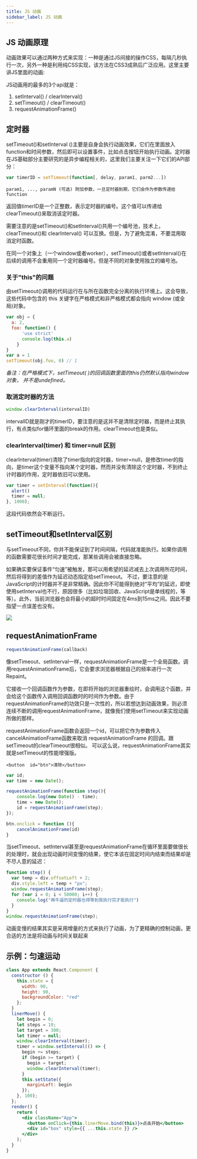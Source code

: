 ```yaml
---
title: JS 动画
sidebar_label: JS 动画
---
```


## JS 动画原理

动画效果可以通过两种方式来实现：一种是通过JS间接的操作CSS，每隔几秒执行一次，另外一种是利用纯CSS实现，该方法在CSS3成熟后广泛应用。这里主要讲JS里面的动画:

JS动画用的最多的3个api就是：

1. setInterval() / clearInterval()
2. setTimeout() / clearTimeout()
3. requestAnimationFrame()

## 定时器

setTimeout()和setInterval ()主要是自身会执行动画效果，它们在里面放入function和时间参数，然后即可以设置事件，比如点击按钮开始执行动画。定时器在JS基础部分主要研究的是异步编程相关的，这里我们主要关注一下它们的API部分：

```js
var timerID = setTimeout(function[, delay, param1, parm2...])
```

`param1, ..., paramN (可选)
附加参数，一旦定时器到期，它们会作为参数传递给function`

返回值timerID是一个正整数，表示定时器的编号。这个值可以传递给clearTimeout()来取消该定时器。

需要注意的是setTimeout()和setInterval()共用一个编号池，技术上，clearTimeout()和 clearInterval() 可以互换。但是，为了避免混淆，不要混用取消定时函数。

在同一个对象上（一个window或者worker），setTimeout()或者setInterval()在后续的调用不会重用同一个定时器编号。但是不同的对象使用独立的编号池。

### 关于"this"的问题

由setTimeout()调用的代码运行在与所在函数完全分离的执行环境上。这会导致，这些代码中包含的 this 关键字在严格模式和非严格模式都会指向 window (或全局)对象。

```js
var obj = {
  a: 2,
  foo: function() {
      'use strict'
      console.log(this.a)
    }
}
var a = 1
setTimeout(obj.foo, 0) // 1
```

*备注：在严格模式下，setTimeout( )的回调函数里面的this仍然默认指向window对象， 并不是undefined。*

### 取消定时器的方法

```js
window.clearInterval(intervalID)
```

intervalID就是刚才的timerID，要注意的是这并不是清除定时器，而是终止其执行，有点类似for循环里面的break的作用。clearTimeout也是类似。

### clearInterval(timer) 和 timer=null 区别

clearInterval(timer)清除了timer指向的定时器，timer=null，是修改timer的指向，是timer这个变量不指向某个定时器，然而并没有清除这个定时器，不到终止计时器的作用，定时器依旧可以使用。

```js
var timer = setInterval(function(){
  alert()
  timer = null;
}, 1000);
```

这段代码依然会不断运行。

## setTimeout和setInterval区别
与setTimeout不同，你并不能保证到了时间间隔，代码就准能执行。如果你调用的函数需要花很长时间才能完成，那某些调用会被直接忽略。

如果确实要保证事件“匀速”被触发，那可以用希望的延迟减去上次调用所花时间，然后将得到的差值作为延迟动态指定给setTimeout。 不过，要注意的是JavaScript的计时器并不是非常精确。因此你不可能得到绝对“平均”的延迟，即使使用setInterval也不行，原因很多（比如垃圾回收、JavaScript是单线程的，等等）。此外，当前浏览器也会将最小的超时时间固定在4ms到15ms之间。因此不要指望一点误差也没有。

![](https://cosmos-x.oss-cn-hangzhou.aliyuncs.com/hm3Yaq.png)

## requestAnimationFrame

```js
requestAnimationFrame(callback)
```

像setTimeout、setInterval一样，requestAnimationFrame是一个全局函数。调用requestAnimationFrame后，它会要求浏览器根据自己的频率进行一次Repaint。

它接收一个回调函数作为参数，在即将开始的浏览器重绘时，会调用这个函数，并会给这个函数传入调用回调函数时的时间作为参数。由于requestAnimationFrame的功效只是一次性的，所以若想达到动画效果，则必须连续不断的调用requestAnimationFrame，就像我们使用setTimeout来实现动画所做的那样。

requestAnimationFrame函数会返回一个id，可以把它作为参数传入cancelAnimationFrame函数来取消 requestAnimationFrame 的回调。跟setTimeout的clearTimeout很相似。 可以这么说，requestAnimationFrame其实就是setTimeout的性能增强版。
```
<button  id="btn">清除</button>
```
```js
var id;
var time = new Date();

requestAnimationFrame(function step(){
    console.log(new Date() - time);
    time = new Date();
    id = requestAnimationFrame(step);
});

btn.onclick = function (){
    cancelAnimationFrame(id)
}
```

当setTimeout、setInterval甚至是requestAnimationFrame在循环里面要做很长的处理时，就会出现动画时间变慢的结果，使它本该在固定时间内结束而结果却是不尽人意的延迟：
```js
function step() {
  var temp = div.offsetLeft + 2;
  div.style.left = temp + "px";
  window.requestAnimationFrame(step);
  for (var i = 0; i < 50000; i++) {
    console.log("再牛逼的定时器也得等到我执行完才能执行")
  }
}
window.requestAnimationFrame(step);
```
动画变慢的结果其实是采用增量的方式来执行了动画，为了更精确的控制动画，更合适的方法是将动画与时间关联起来

## 示例：匀速运动

```jsx live
class App extends React.Component {
  constructor () {
    this.state = {
      width: 90,
      height: 90,
      backgroundColor: "red"
    };
  }
  linerMove() {
    let begin = 0;
    let steps = 10;
    let target = 300;
    let timer = null;
    window.clearInterval(timer);
    timer = window.setInterval(() => {
      begin += steps;
      if (begin >= target) {
        begin = target;
        window.clearInterval(timer);
      }
      this.setState({
        marginLeft: begin
      });
    }, 100);
  };
  render() {
    return (
      <div className="App">
        <button onClick={this.linerMove.bind(this)}>点击开始</button>
        <div id="box" style={{ ...this.state }} />
      </div>
    );
  }
}
```
